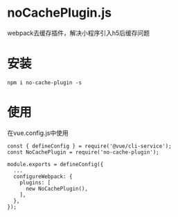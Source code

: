 # noCachePlugin.js
webpack去缓存插件，解决小程序引入h5后缓存问题
# 安装
```code
npm i no-cache-plugin -s
```
# 使用
在vue.config.js中使用
```code
const { defineConfig } = require('@vue/cli-service');
const NoCachePlugin = require('no-cache-plugin');

module.exports = defineConfig({
  ...
  configureWebpack: {
    plugins: [
      new NoCachePlugin(),
    ],
  },
});
```

